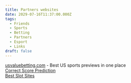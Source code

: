 ```yaml
---
title: Partners websites
date: 2029-07-16T11:37:00.000Z
tags:
  - Friends
  - Sports
  - Betting
  - Partners
  - Esport
  - Links
draft: false
---
```


<a href="http://usvaluebetting.com/" target="_blank">usvaluebetting.com</a> - Best US sports previews in one place <br/>
<a href="https://www.feedinco.com/tips/correct-score " target="_blank" title="Correct Score Prediction"> Correct Score Prediction </a>  
<a href="https://www.mrcasinoslots.com/best-slot-sites" target="_blank" title="Best Slot Sites">Best Slot Sites</a>


